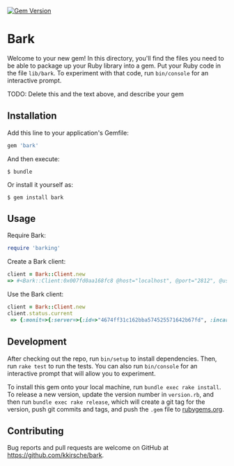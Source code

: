 [![Gem Version](https://badge.fury.io/rb/barking.svg)](http://badge.fury.io/rb/barking)

# Bark

Welcome to your new gem! In this directory, you'll find the files you need to be able to package up your Ruby library into a gem. Put your Ruby code in the file `lib/bark`. To experiment with that code, run `bin/console` for an interactive prompt.

TODO: Delete this and the text above, and describe your gem

## Installation

Add this line to your application's Gemfile:

```ruby
gem 'bark'
```

And then execute:

    $ bundle

Or install it yourself as:

    $ gem install bark

## Usage

Require Bark:

```ruby
require 'barking'
```

Create a Bark client:
```ruby
client = Bark::Client.new
=> #<Bark::Client:0x007fd0aa168fc8 @host="localhost", @port="2812", @user="admin", @password="monit", @client=#<Hurley::Client:0x007fd0aa168d98 @before_callbacks=[], @after_callbacks=[], @url=#<Hurley::Url http://localhost:2812>, @header=#<Hurley::Header {"User-Agent"=>"Hurley v0.2"}>, @connection=nil, @request_options=#<struct Hurley::RequestOptions timeout=nil, open_timeout=nil, boundary=nil, bind=nil, proxy=nil, redirection_limit=nil, query_class=nil>, @ssl_options=#<struct Hurley::SslOptions skip_verification=nil, verify_depth=nil, ca_file=nil, ca_path=nil, client_cert=nil, client_cert_path=nil, private_key=nil, private_key_path=nil, private_key_pass=nil, openssl_client_cert=nil, openssl_client_key=nil, openssl_cert_store=nil, version=nil>>>
```

Use the Bark client:
```ruby
client = Bark::Client.new
client.status.current
 => {:monit=>{:server=>{:id=>"4674ff31c162bba574525571642b67fd", :incarnation=>"1443740471", :version=>"5.14", :uptime=>"15809", :poll=>"30", :startdelay=>"0", :localhostname=>"JohnDoe-Laptop.com", :controlfile=>"/Users/jdoe/.monitrc", :httpd=>{:address=>"localhost", :port=>"2812", :ssl=>"0"}}, :platform=>{:name=>"Darwin", :release=>"15.0.0", :version=>"Darwin Kernel Version 15.0.0: Wed Aug 26 16:57:32 PDT 2015; root:xnu-3247.1.106~1/RELEASE_X86_64", :machine=>"x86_64", :cpu=>"4", :memory=>"16777216", :swap=>"0"}, :service=>{:type=>"5", :name=>"JohnDoe-Laptop.com", :collected_sec=>"1443756275", :collected_usec=>"769042", :status=>"0", :status_hint=>"0", :monitor=>"1", :monitormode=>"0", :pendingaction=>"0", :system=>{:load=>{:avg01=>"1.73", :avg05=>"1.89", :avg15=>"1.83"}, :cpu=>{:user=>"3.8", :system=>"2.6"}, :memory=>{:percent=>"56.4", :kilobyte=>"9466680"}, :swap=>{:percent=>"0.0", :kilobyte=>"0"}}}}}
```

## Development

After checking out the repo, run `bin/setup` to install dependencies. Then, run `rake test` to run the tests. You can also run `bin/console` for an interactive prompt that will allow you to experiment.

To install this gem onto your local machine, run `bundle exec rake install`. To release a new version, update the version number in `version.rb`, and then run `bundle exec rake release`, which will create a git tag for the version, push git commits and tags, and push the `.gem` file to [rubygems.org](https://rubygems.org).

## Contributing

Bug reports and pull requests are welcome on GitHub at https://github.com/kkirsche/bark.

